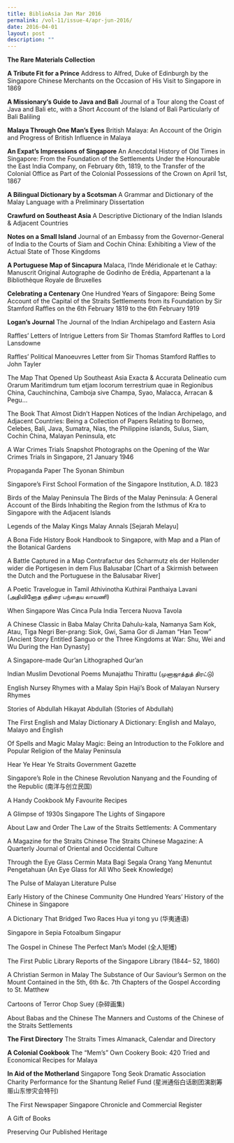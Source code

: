 ```yaml
---
title: BiblioAsia Jan Mar 2016
permalink: /vol-11/issue-4/apr-jun-2016/
date: 2016-04-01
layout: post
description: ""
---
```

**The Rare Materials Collection**

**A Tribute Fit for a Prince**
Address to Alfred, Duke of Edinburgh by the Singapore Chinese Merchants on the Occasion of His Visit to Singapore in 1869

**A Missionary’s Guide to Java and Bali**
Journal of a Tour along the Coast of Java and Bali etc, with a Short Account of the Island of Bali Particularly of Bali Baliling

**Malaya Through One Man’s Eyes**
British Malaya: An Account of the Origin and Progress of British Influence in Malaya

**An Expat’s Impressions of Singapore**
An Anecdotal History of Old Times in Singapore: From the Foundation of the Settlements Under the Honourable the East India Company, on February 6th, 1819, to the Transfer of the Colonial Office as Part of the Colonial Possessions of the Crown on April 1st, 1867

**A Bilingual Dictionary by a Scotsman**
A Grammar and Dictionary of the Malay Language with a Preliminary Dissertation

**Crawfurd on Southeast Asia**
A Descriptive Dictionary of the Indian Islands & Adjacent Countries

**Notes on a Small Island**
Journal of an Embassy from the Governor-General of India to the Courts of Siam and Cochin  China: Exhibiting a View of the Actual State of Those Kingdoms

**A Portuguese Map of Sincapura**
Malaca, l’Inde Méridionale et le Cathay: Manuscrit Original Autographe de Godinho de Erédia, Appartenant a la Bibliothèque Royale de Bruxelles

**Celebrating a Centenary**
One Hundred Years of Singapore: Being Some Account of the Capital of the Straits Settlements from its Foundation by Sir Stamford Raffles on the 6th February 1819 to the 6th February 1919

**Logan’s Journal**
The Journal of the Indian Archipelago and Eastern Asia

Raffles’ Letters of Intrigue
Letters from Sir Thomas Stamford Raffles to Lord Lansdowne

Raffles’ Political Manoeuvres
Letter from Sir Thomas Stamford Raffles to John Tayler

The Map That Opened Up Southeast Asia
Exacta & Accurata Delineatio cum Orarum Maritimdrum tum etjam locorum terrestrium quae in Regionibus China, Cauchinchina, Camboja sive Champa, Syao, Malacca, Arracan & Pegu…

The Book That Almost Didn’t Happen
Notices of the Indian Archipelago, and Adjacent Countries: Being a Collection of Papers Relating to Borneo, Celebes, Bali, Java, Sumatra, Nias, the Philippine islands, Sulus, Siam, Cochin China, Malayan Peninsula, etc

A War Crimes Trials Snapshot
Photographs on the Opening of the War Crimes Trials in Singapore, 21 January 1946

Propaganda Paper
The Syonan Shimbun

Singapore’s First School
Formation of the Singapore Institution, A.D. 1823

Birds of the Malay Peninsula
The Birds of the Malay Peninsula: A General Account of the Birds Inhabiting the Region from the Isthmus of Kra to Singapore with the Adjacent Islands

Legends of the Malay Kings
Malay Annals [Sejarah Melayu]

A Bona Fide History Book
Handbook to Singapore, with Map and a Plan of the Botanical Gardens

A Battle Captured in a Map
Contrafactur des Scharmutz els der Hollender wider die Portigesen in dem Flus Balusabar [Chart of a Skirmish between the Dutch and the Portuguese in the Balusabar River]

A Poetic Travelogue in Tamil
Athivinotha Kuthirai Panthaiya Lavani (அதிவினோத குதிரை பந்தைய லாவணி)

When Singapore Was Cinca Pula
India Tercera Nuova Tavola

A Chinese Classic in Baba Malay
Chrita Dahulu-kala, Namanya Sam Kok, Atau, Tiga Negri Ber-prang: Siok, Gwi, Sama Gor di Jaman “Han Teow” [Ancient Story Entitled Sanguo or the Three Kingdoms at War: Shu, Wei and Wu During the Han Dynasty]

A Singapore-made Qur’an
Lithographed Qur’an

Indian Muslim Devotional Poems
Munajathu Thirattu (முனாஜாத்துத் திரட்டு)

English Nursey Rhymes with a Malay Spin
Haji’s Book of Malayan Nursery Rhymes

Stories of Abdullah
Hikayat Abdullah (Stories of Abdullah)

The First English and Malay Dictionary
A Dictionary: English and Malayo, Malayo and English

Of Spells and Magic
Malay Magic: Being an Introduction to the Folklore and Popular Religion of the Malay Peninsula

Hear Ye Hear Ye
Straits Government Gazette

Singapore’s Role in the Chinese Revolution
Nanyang and the Founding of the Republic (南洋与创立民国)

A Handy Cookbook
My Favourite Recipes

A Glimpse of 1930s Singapore
The Lights of Singapore

About Law and Order
The Law of the Straits Settlements: A Commentary

A Magazine for the Straits Chinese
The Straits Chinese Magazine: A Quarterly Journal of Oriental and Occidental Culture

Through the Eye Glass
Cermin Mata Bagi Segala Orang Yang Menuntut Pengetahuan (An Eye Glass for All Who Seek Knowledge)

The Pulse of Malayan Literature
Pulse

Early History of the Chinese Community
One Hundred Years’ History of the Chinese in Singapore

A Dictionary That Bridged Two Races
Hua yi tong yu (华夷通语)

Singapore in Sepia
Fotoalbum Singapur

The Gospel in Chinese
The Perfect Man’s Model (全人矩矱)

The First Public Library
Reports of the Singapore Library (1844– 52, 1860)

A Christian Sermon in Malay
The Substance of Our Saviour’s Sermon on the Mount Contained in the 5th, 6th &c. 7th Chapters of the Gospel According to St. Matthew

Cartoons of Terror
Chop Suey (杂碎画集)

About Babas and the Chinese
The Manners and Customs of the Chinese of the Straits Settlements

**The First Directory**
The Straits Times Almanack, Calendar and Directory

**A Colonial Cookbook**
The “Mem’s” Own Cookery Book: 420 Tried and Economical Recipes for Malaya

**In Aid of the Motherland**
Singapore Tong Seok Dramatic Association Charity Performance for the Shantung Relief Fund (星洲通俗白话剧团演剧筹赈山东惨灾会特刊)

The First Newspaper
Singapore Chronicle and Commercial Register

A Gift of Books

Preserving Our Published Heritage
